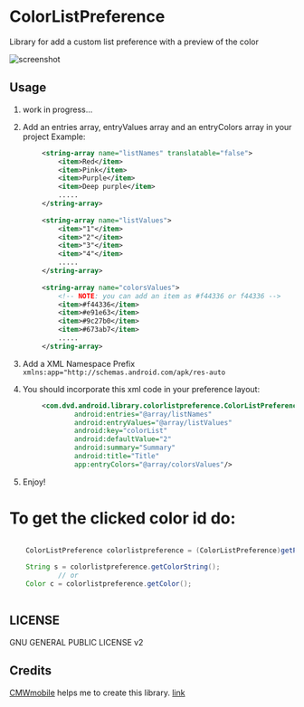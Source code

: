 ColorListPreference
===================

Library for add a custom list preference with a preview of the color

![screenshot](screenshot.gif)


Usage
-----

1) work in progress...

2) Add an entries array, entryValues array and an entryColors array in your project
	Example: 
```xml
		<string-array name="listNames" translatable="false">
			<item>Red</item>
			<item>Pink</item>
			<item>Purple</item>
			<item>Deep purple</item>
			.....
		</string-array>	
		
		<string-array name="listValues">
			<item>"1"</item>
			<item>"2"</item>
			<item>"3"</item>
			<item>"4"</item>
			.....
		</string-array>
		
		<string-array name="colorsValues">
			<!-- NOTE: you can add an item as #f44336 or f44336 -->
			<item>#f44336</item>
			<item>#e91e63</item>
			<item>#9c27b0</item>
			<item>#673ab7</item>
			.....
		</string-array>
```
3) Add a XML Namespace Prefix `xmlns:app="http://schemas.android.com/apk/res-auto`

4) You should incorporate this xml code in your preference layout:
```xml
		<com.dvd.android.library.colorlistpreference.ColorListPreference
                android:entries="@array/listNames"
                android:entryValues="@array/listValues"
                android:key="colorList"
                android:defaultValue="2"
                android:summary="Summary"
                android:title="Title"
                app:entryColors="@array/colorsValues"/>
```
5) Enjoy!

# To get the clicked color id do:

```java

	ColorListPreference colorlistpreference = (ColorListPreference)getPreferenceScreen().findPreference("colorList");
	
	String s = colorlistpreference.getColorString();
			// or
	Color c = colorlistpreference.getColor();
	
```


LICENSE
-------

GNU GENERAL PUBLIC LICENSE v2

Credits
-------

[CMWmobile](http://www.cmwmobile.com) helps me to create this library.   [link](http://www.cmwmobile.com/index.php?option=com_content&view=article&id=4:how-to-create-an-imagelistpreference&catid=10:blog&Itemid=12)
